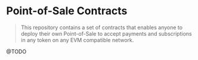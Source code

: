 # Point-of-Sale Contracts
> This repository contains a set of contracts that enables anyone to deploy their own Point-of-Sale to accept payments and subscriptions in any token on any EVM compatible network.

@TODO